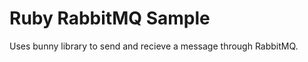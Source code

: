Ruby RabbitMQ Sample
=====================



Uses bunny library to send and recieve a message through RabbitMQ.
